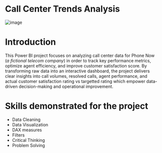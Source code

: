 # Call Center Trends Analysis

![image](https://github.com/user-attachments/assets/57a01485-b619-4577-b7f3-923f3bad7c77)

# Introduction
This Power BI project focuses on analyzing call center data for Phone Now (*a fictional telecom company*) in order to track key performance metrics, optimize agent efficiency, and improve customer satisfaction score. By transforming raw data into an interactive dashboard, the project delivers clear insights into call volumes, resolved calls, agent performance, and actual customer satisfaction rating vs targetted rating which empower data-driven decision-making and operational improvement.
# Skills demonstrated for the project
- Data Cleaning
- Data Visualization
- DAX measures
- Filters
- Critical Thinking
- Problem Solving

